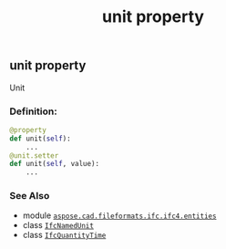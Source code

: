 ﻿---
title: unit property
second_title: Aspose.CAD for Python via .NET API References
description: 
type: docs
weight: 80
url: /aspose.cad.fileformats.ifc.ifc4.entities/ifcquantitytime/unit/
is_root: false
---

## unit property


Unit
### Definition:
```python
@property
def unit(self):
    ...
@unit.setter
def unit(self, value):
    ...
```

### See Also
* module [`aspose.cad.fileformats.ifc.ifc4.entities`](../../)
* class [`IfcNamedUnit`](/cad/python-net/aspose.cad.fileformats.ifc.ifc4.entities/ifcnamedunit)
* class [`IfcQuantityTime`](/cad/python-net/aspose.cad.fileformats.ifc.ifc4.entities/ifcquantitytime)
